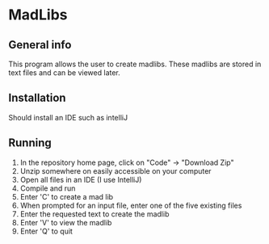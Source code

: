 # MadLibs

## General info
This program allows the user to create madlibs. These madlibs are stored in text files and can be viewed later.

## Installation
Should install an IDE such as intelliJ

## Running
1. In the repository home page, click on "Code" -> "Download Zip"
2. Unzip somewhere on easily accessible on your computer
3. Open all files in an IDE (I use IntelliJ)
4. Compile and run
5. Enter 'C' to create a mad lib
6. When prompted for an input file, enter one of the five existing files
7. Enter the requested text to create the madlib
8. Enter 'V' to view the madlib
9. Enter 'Q' to quit

